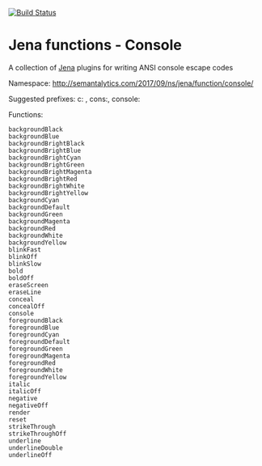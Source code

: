[![Build Status](https://travis-ci.org/semantalytics/jena-functions-console.svg?branch=master)](https://travis-ci.org/semantalytics/jena-functions-console)

# Jena functions - Console

A collection of [Jena](http://jena.apache.org) plugins for writing ANSI console escape codes

Namespace: http://semantalytics.com/2017/09/ns/jena/function/console/

Suggested prefixes: c: , cons:, console:

Functions:

    backgroundBlack
    backgroundBlue
    backgroundBrightBlack
    backgroundBrightBlue
    backgroundBrightCyan
    backgroundBrightGreen
    backgroundBrightMagenta
    backgroundBrightRed
    backgroundBrightWhite
    backgroundBrightYellow
    backgroundCyan
    backgroundDefault
    backgroundGreen
    backgroundMagenta
    backgroundRed
    backgroundWhite
    backgroundYellow
    blinkFast
    blinkOff
    blinkSlow
    bold
    boldOff
    eraseScreen
    eraseLine
    conceal
    concealOff
    console
    foregroundBlack
    foregroundBlue
    foregroundCyan
    foregroundDefault
    foregroundGreen
    foregroundMagenta
    foregroundRed
    foregroundWhite
    foregroundYellow
    italic
    italicOff
    negative
    negativeOff
    render
    reset
    strikeThrough
    strikeThroughOff
    underline
    underlineDouble
    underlineOff
